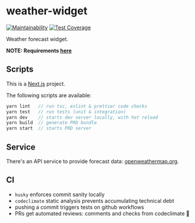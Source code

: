 # weather-widget

[![Maintainability](https://api.codeclimate.com/v1/badges/dec2c5d6c1aac26f5b24/maintainability)](https://codeclimate.com/github/sombreroEnPuntas/weather-widget/maintainability)
[![Test Coverage](https://api.codeclimate.com/v1/badges/dec2c5d6c1aac26f5b24/test_coverage)](https://codeclimate.com/github/sombreroEnPuntas/weather-widget/test_coverage)

Weather forecast widget.

**NOTE: Requirements [here](assignment.pdf)**

## Scripts

This is a [Next.js](https://nextjs.org/) project.

The following scripts are available:

```js
yarn lint   // run tsc, eslint & prettier code checks
yarn test   // run tests (unit & integration)
yarn dev    // starts dev server locally, with hot reload
yarn build  // generate PRD bundle
yarn start  // starts PRD server
```

## Service

There's an API service to provide forecast data: [openweathermap.org](https://openweathermap.org/forecast5).

## CI

- `husky` enforces commit sanity locally
- `codeclimate` static analysis prevents accumulating technical debt
- pushing a commit triggers tests on github workflows
- PRs get automated reviews: comments and checks from codeclimate 🤖
